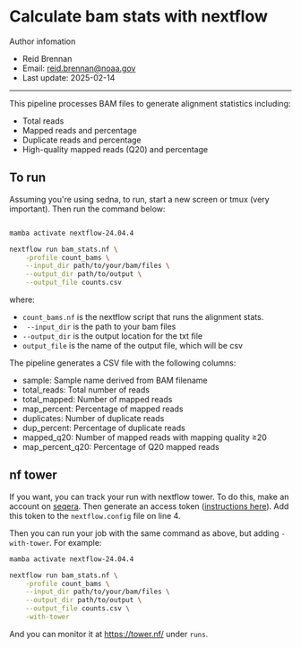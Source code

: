 # Calculate bam stats with nextflow

 Author infomation
- Reid Brennan
- Email: reid.brennan@noaa.gov
- Last update: 2025-02-14

---

This pipeline processes BAM files to generate alignment statistics including:
- Total reads
- Mapped reads and percentage
- Duplicate reads and percentage
- High-quality mapped reads (Q20) and percentage


## To run

Assuming you're using sedna, to run, start a new screen or tmux (very important). Then run the command below:


```bash

mamba activate nextflow-24.04.4

nextflow run bam_stats.nf \
    -profile count_bams \
    --input_dir path/to/your/bam/files \
    --output_dir path/to/output \
    --output_file counts.csv

```

where:
- `count_bams.nf` is the nextflow script that runs the alignment stats.  
- ` --input_dir` is the path to your bam files
- `--output_dir` is the output location for the txt file
- `output_file` is the name of the output file, which will be csv

The pipeline generates a CSV file with the following columns:

- sample: Sample name derived from BAM filename
- total_reads: Total number of reads
- total_mapped: Number of mapped reads
- map_percent: Percentage of mapped reads
- duplicates: Number of duplicate reads
- dup_percent: Percentage of duplicate reads
- mapped_q20: Number of mapped reads with mapping quality ≥20
- map_percent_q20: Percentage of Q20 mapped reads


## nf tower

If you want, you can track your run with nextflow tower. To do this, make an account on [seqera](https://cloud.seqera.io/). Then generate an access token ([instructions here](https://docs.seqera.io/platform/23.1/getting-started/usage)). Add this token to the `nextflow.config` file on line 4. 

Then you can run your job with the same command as above, but adding `-with-tower`. For example:

```bash
mamba activate nextflow-24.04.4

nextflow run bam_stats.nf \
    -profile count_bams \
    --input_dir path/to/your/bam/files \
    --output_dir path/to/output \
    --output_file counts.csv \
    -with-tower

```

And you can monitor it at https://tower.nf/ under `runs`.
